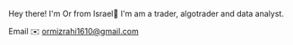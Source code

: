 Hey there! I'm Or from Israel👋 
I'm am a trader, algotrader and data analyst. 

Email ✉️
ormizrahi1610@gmail.com
 
